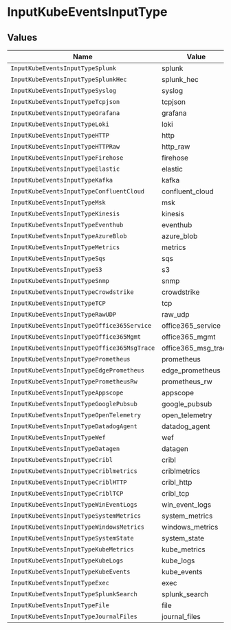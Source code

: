 # InputKubeEventsInputType


## Values

| Name                                        | Value                                       |
| ------------------------------------------- | ------------------------------------------- |
| `InputKubeEventsInputTypeSplunk`            | splunk                                      |
| `InputKubeEventsInputTypeSplunkHec`         | splunk_hec                                  |
| `InputKubeEventsInputTypeSyslog`            | syslog                                      |
| `InputKubeEventsInputTypeTcpjson`           | tcpjson                                     |
| `InputKubeEventsInputTypeGrafana`           | grafana                                     |
| `InputKubeEventsInputTypeLoki`              | loki                                        |
| `InputKubeEventsInputTypeHTTP`              | http                                        |
| `InputKubeEventsInputTypeHTTPRaw`           | http_raw                                    |
| `InputKubeEventsInputTypeFirehose`          | firehose                                    |
| `InputKubeEventsInputTypeElastic`           | elastic                                     |
| `InputKubeEventsInputTypeKafka`             | kafka                                       |
| `InputKubeEventsInputTypeConfluentCloud`    | confluent_cloud                             |
| `InputKubeEventsInputTypeMsk`               | msk                                         |
| `InputKubeEventsInputTypeKinesis`           | kinesis                                     |
| `InputKubeEventsInputTypeEventhub`          | eventhub                                    |
| `InputKubeEventsInputTypeAzureBlob`         | azure_blob                                  |
| `InputKubeEventsInputTypeMetrics`           | metrics                                     |
| `InputKubeEventsInputTypeSqs`               | sqs                                         |
| `InputKubeEventsInputTypeS3`                | s3                                          |
| `InputKubeEventsInputTypeSnmp`              | snmp                                        |
| `InputKubeEventsInputTypeCrowdstrike`       | crowdstrike                                 |
| `InputKubeEventsInputTypeTCP`               | tcp                                         |
| `InputKubeEventsInputTypeRawUDP`            | raw_udp                                     |
| `InputKubeEventsInputTypeOffice365Service`  | office365_service                           |
| `InputKubeEventsInputTypeOffice365Mgmt`     | office365_mgmt                              |
| `InputKubeEventsInputTypeOffice365MsgTrace` | office365_msg_trace                         |
| `InputKubeEventsInputTypePrometheus`        | prometheus                                  |
| `InputKubeEventsInputTypeEdgePrometheus`    | edge_prometheus                             |
| `InputKubeEventsInputTypePrometheusRw`      | prometheus_rw                               |
| `InputKubeEventsInputTypeAppscope`          | appscope                                    |
| `InputKubeEventsInputTypeGooglePubsub`      | google_pubsub                               |
| `InputKubeEventsInputTypeOpenTelemetry`     | open_telemetry                              |
| `InputKubeEventsInputTypeDatadogAgent`      | datadog_agent                               |
| `InputKubeEventsInputTypeWef`               | wef                                         |
| `InputKubeEventsInputTypeDatagen`           | datagen                                     |
| `InputKubeEventsInputTypeCribl`             | cribl                                       |
| `InputKubeEventsInputTypeCriblmetrics`      | criblmetrics                                |
| `InputKubeEventsInputTypeCriblHTTP`         | cribl_http                                  |
| `InputKubeEventsInputTypeCriblTCP`          | cribl_tcp                                   |
| `InputKubeEventsInputTypeWinEventLogs`      | win_event_logs                              |
| `InputKubeEventsInputTypeSystemMetrics`     | system_metrics                              |
| `InputKubeEventsInputTypeWindowsMetrics`    | windows_metrics                             |
| `InputKubeEventsInputTypeSystemState`       | system_state                                |
| `InputKubeEventsInputTypeKubeMetrics`       | kube_metrics                                |
| `InputKubeEventsInputTypeKubeLogs`          | kube_logs                                   |
| `InputKubeEventsInputTypeKubeEvents`        | kube_events                                 |
| `InputKubeEventsInputTypeExec`              | exec                                        |
| `InputKubeEventsInputTypeSplunkSearch`      | splunk_search                               |
| `InputKubeEventsInputTypeFile`              | file                                        |
| `InputKubeEventsInputTypeJournalFiles`      | journal_files                               |